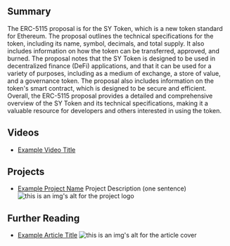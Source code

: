 ## Summary

The ERC-5115 proposal is for the SY Token, which is a new token standard for Ethereum. The proposal outlines the technical specifications for the token, including its name, symbol, decimals, and total supply. It also includes information on how the token can be transferred, approved, and burned. The proposal notes that the SY Token is designed to be used in decentralized finance (DeFi) applications, and that it can be used for a variety of purposes, including as a medium of exchange, a store of value, and a governance token. The proposal also includes information on the token's smart contract, which is designed to be secure and efficient. Overall, the ERC-5115 proposal provides a detailed and comprehensive overview of the SY Token and its technical specifications, making it a valuable resource for developers and others interested in using the token.

## Videos

- [Example Video Title](https://www.youtube.com/watch?v=TDGq4aeevgY)

## Projects

- [Example Project Name](https://xxxx.xxx/xxxxx) Project Description (one sentence) ![this is an img's alt for the project logo](https://xxxx.xxx/project-logo.xxx)

## Further Reading

- [Example Article Title](https://xxxx.xxx/xxxxx) ![this is an img's alt for the article cover](https://xxxx.xxx/article-cover.xxx)
